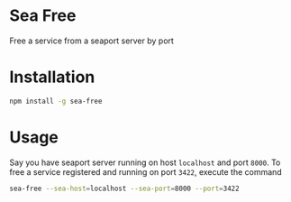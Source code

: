 # Sea Free

Free a service from a seaport server by port

# Installation

```bash
npm install -g sea-free
```

# Usage

Say you have seaport server running on host `localhost` and port `8000`. To free a service registered and running on port `3422`, execute the command

```bash
sea-free --sea-host=localhost --sea-port=8000 --port=3422
```

